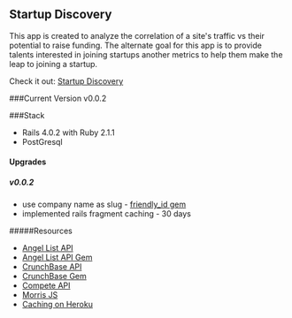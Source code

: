 ## Startup Discovery
This app is created to analyze the correlation of a site's traffic vs their potential to raise funding. The alternate goal for this app is to provide talents interested in joining startups another metrics to help them make the leap to joining a startup.

Check it out: [Startup Discovery](http://www.startup-discovery.com/)

###Current Version
v0.0.2

###Stack
* Rails 4.0.2 with Ruby 2.1.1
* PostGresql

#### Upgrades
##### v0.0.2
* use company name as slug - [friendly_id gem](https://github.com/norman/friendly_id)
* implemented rails fragment caching - 30 days

#####Resources
* [Angel List API](https://angel.co/api)
* [Angel List API Gem](https://github.com/paulsingh/angellist-api)
* [CrunchBase API](http://developer.crunchbase.com/)
* [CrunchBase Gem](https://github.com/tylercunnion/crunchbase)
* [Compete API](https://developer.compete.com)
* [Morris JS](http://morrisjs.github.io/morris.js/lines.html)
* [Caching on Heroku](https://devcenter.heroku.com/articles/memcachier)
